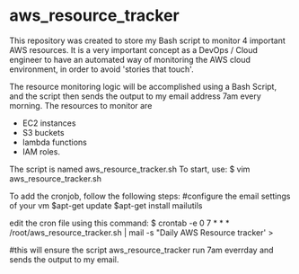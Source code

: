 # aws_resource_tracker
This repository was created to store my Bash script to monitor 4 important AWS resources. It is a very important concept as a DevOps / Cloud engineer to have an automated way of monitoring the AWS cloud environment, in order to avoid 'stories that touch'. 

The resource monitoring logic will be accomplished using a Bash Script, and the script then sends the output to my email address 7am every morning. The resources to monitor are 
 - EC2 instances
 - S3 buckets
 - lambda functions
 - IAM roles. 
 
 The script is named aws_resource_tracker.sh
 To start, use: 
$ vim aws_resource_tracker.sh 


To add the cronjob, follow the following steps: 
#configure the email settings of your vm
$apt-get update
$apt-get install mailutils


edit the cron file using this command:
$ crontab -e
0 7 * * * /root/aws_resource_tracker.sh | mail -s "Daily AWS Resource tracker' >

#this will ensure the script aws_resource_tracker run 7am everrday and sends the output to my email.

